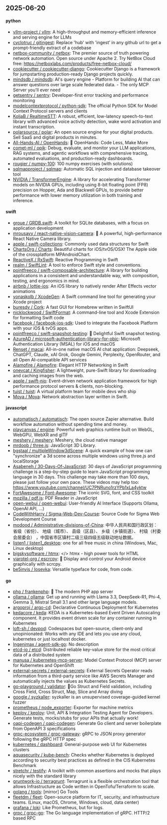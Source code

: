 ## 2025-06-20

#### python
* [vllm-project / vllm](https://github.com/vllm-project/vllm): A high-throughput and memory-efficient inference and serving engine for LLMs
* [cyclotruc / gitingest](https://github.com/cyclotruc/gitingest): Replace 'hub' with 'ingest' in any github url to get a prompt-friendly extract of a codebase
* [netbox-community / netbox](https://github.com/netbox-community/netbox): The premier source of truth powering network automation. Open source under Apache 2. Try NetBox Cloud free: https://netboxlabs.com/products/free-netbox-cloud/
* [cookiecutter / cookiecutter-django](https://github.com/cookiecutter/cookiecutter-django): Cookiecutter Django is a framework for jumpstarting production-ready Django projects quickly.
* [mindsdb / mindsdb](https://github.com/mindsdb/mindsdb): AI's query engine - Platform for building AI that can answer questions over large scale federated data. - The only MCP Server you'll ever need
* [getsentry / sentry](https://github.com/getsentry/sentry): Developer-first error tracking and performance monitoring
* [modelcontextprotocol / python-sdk](https://github.com/modelcontextprotocol/python-sdk): The official Python SDK for Model Context Protocol servers and clients
* [KoljaB / RealtimeSTT](https://github.com/KoljaB/RealtimeSTT): A robust, efficient, low-latency speech-to-text library with advanced voice activity detection, wake word activation and instant transcription.
* [polarsource / polar](https://github.com/polarsource/polar): An open source engine for your digital products. Sell SaaS and digital products in minutes.
* [All-Hands-AI / OpenHands](https://github.com/All-Hands-AI/OpenHands): 🙌 OpenHands: Code Less, Make More
* [comet-ml / opik](https://github.com/comet-ml/opik): Debug, evaluate, and monitor your LLM applications, RAG systems, and agentic workflows with comprehensive tracing, automated evaluations, and production-ready dashboards.
* [rougier / numpy-100](https://github.com/rougier/numpy-100): 100 numpy exercises (with solutions)
* [sqlmapproject / sqlmap](https://github.com/sqlmapproject/sqlmap): Automatic SQL injection and database takeover tool
* [NVIDIA / TransformerEngine](https://github.com/NVIDIA/TransformerEngine): A library for accelerating Transformer models on NVIDIA GPUs, including using 8-bit floating point (FP8) precision on Hopper, Ada and Blackwell GPUs, to provide better performance with lower memory utilization in both training and inference.

#### swift
* [groue / GRDB.swift](https://github.com/groue/GRDB.swift): A toolkit for SQLite databases, with a focus on application development
* [mrousavy / react-native-vision-camera](https://github.com/mrousavy/react-native-vision-camera): 📸 A powerful, high-performance React Native Camera library.
* [apple / swift-collections](https://github.com/apple/swift-collections): Commonly used data structures for Swift
* [ChartsOrg / Charts](https://github.com/ChartsOrg/Charts): Beautiful charts for iOS/tvOS/OSX! The Apple side of the crossplatform MPAndroidChart.
* [ReactiveX / RxSwift](https://github.com/ReactiveX/RxSwift): Reactive Programming in Swift
* [realm / SwiftLint](https://github.com/realm/SwiftLint): A tool to enforce Swift style and conventions.
* [pointfreeco / swift-composable-architecture](https://github.com/pointfreeco/swift-composable-architecture): A library for building applications in a consistent and understandable way, with composition, testing, and ergonomics in mind.
* [airbnb / lottie-ios](https://github.com/airbnb/lottie-ios): An iOS library to natively render After Effects vector animations
* [yonaskolb / XcodeGen](https://github.com/yonaskolb/XcodeGen): A Swift command line tool for generating your Xcode project
* [buresdv / Cork](https://github.com/buresdv/Cork): A fast GUI for Homebrew written in SwiftUI
* [nicklockwood / SwiftFormat](https://github.com/nicklockwood/SwiftFormat): A command-line tool and Xcode Extension for formatting Swift code
* [facebook / facebook-ios-sdk](https://github.com/facebook/facebook-ios-sdk): Used to integrate the Facebook Platform with your iOS & tvOS apps.
* [pointfreeco / swift-snapshot-testing](https://github.com/pointfreeco/swift-snapshot-testing): 📸 Delightful Swift snapshot testing.
* [AzureAD / microsoft-authentication-library-for-objc](https://github.com/AzureAD/microsoft-authentication-library-for-objc): Microsoft Authentication Library (MSAL) for iOS and macOS
* [Renset / macai](https://github.com/Renset/macai): All-in-one native macOS AI chat application: Deepseek, ChatGPT, Claude, xAI Grok, Google Gemini, Perplexity, OpenRouter, and all Open AI-compatible API services
* [Alamofire / Alamofire](https://github.com/Alamofire/Alamofire): Elegant HTTP Networking in Swift
* [onevcat / Kingfisher](https://github.com/onevcat/Kingfisher): A lightweight, pure-Swift library for downloading and caching images from the web.
* [apple / swift-nio](https://github.com/apple/swift-nio): Event-driven network application framework for high performance protocol servers & clients, non-blocking.
* [tuist / tuist](https://github.com/tuist/tuist): A virtual platform team for mobile devs who ship
* [Moya / Moya](https://github.com/Moya/Moya): Network abstraction layer written in Swift.

#### javascript
* [automatisch / automatisch](https://github.com/automatisch/automatisch): The open source Zapier alternative. Build workflow automation without spending time and money.
* [playcanvas / engine](https://github.com/playcanvas/engine): Powerful web graphics runtime built on WebGL, WebGPU, WebXR and glTF
* [meshery / meshery](https://github.com/meshery/meshery): Meshery, the cloud native manager
* [mrdoob / three.js](https://github.com/mrdoob/three.js): JavaScript 3D Library.
* [bgstaal / multipleWindow3dScene](https://github.com/bgstaal/multipleWindow3dScene): A quick example of how one can "synchronize" a 3d scene across multiple windows using three.js and localStorage
* [Asabeneh / 30-Days-Of-JavaScript](https://github.com/Asabeneh/30-Days-Of-JavaScript): 30 days of JavaScript programming challenge is a step-by-step guide to learn JavaScript programming language in 30 days. This challenge may take more than 100 days, please just follow your own pace. These videos may help too: https://www.youtube.com/channel/UC7PNRuno1rzYPb1xLa4yktw
* [FortAwesome / Font-Awesome](https://github.com/FortAwesome/Font-Awesome): The iconic SVG, font, and CSS toolkit
* [mozilla / pdf.js](https://github.com/mozilla/pdf.js): PDF Reader in JavaScript
* [open-webui / open-webui](https://github.com/open-webui/open-webui): User-friendly AI Interface (Supports Ollama, OpenAI API, ...)
* [CodeWithHarry / Sigma-Web-Dev-Course](https://github.com/CodeWithHarry/Sigma-Web-Dev-Course): Source Code for Sigma Web Development Course
* [modood / Administrative-divisions-of-China](https://github.com/modood/Administrative-divisions-of-China): 中华人民共和国行政区划：省级（省份）、 地级（城市）、 县级（区县）、 乡级（乡镇街道）、 村级（村委会居委会） ，中国省市区镇村二级三级四级五级联动地址数据。
* [listen1 / listen1_desktop](https://github.com/listen1/listen1_desktop): one for all free music in china (Windows, Mac, Linux desktop)
* [bigskysoftware / htmx](https://github.com/bigskysoftware/htmx): </> htmx - high power tools for HTML
* [viarotel-org / escrcpy](https://github.com/viarotel-org/escrcpy): 📱 Display and control your Android device graphically with scrcpy.
* [be5invis / Iosevka](https://github.com/be5invis/Iosevka): Versatile typeface for code, from code.

#### go
* [php / frankenphp](https://github.com/php/frankenphp): 🧟 The modern PHP app server
* [ollama / ollama](https://github.com/ollama/ollama): Get up and running with Llama 3.3, DeepSeek-R1, Phi-4, Gemma 3, Mistral Small 3.1 and other large language models.
* [argoproj / argo-cd](https://github.com/argoproj/argo-cd): Declarative Continuous Deployment for Kubernetes
* [kedacore / keda](https://github.com/kedacore/keda): KEDA is a Kubernetes-based Event Driven Autoscaling component. It provides event driven scale for any container running in Kubernetes
* [loft-sh / devpod](https://github.com/loft-sh/devpod): Codespaces but open-source, client-only and unopinionated: Works with any IDE and lets you use any cloud, kubernetes or just localhost docker.
* [Ingenimax / agent-sdk-go](https://github.com/Ingenimax/agent-sdk-go): No description
* [etcd-io / etcd](https://github.com/etcd-io/etcd): Distributed reliable key-value store for the most critical data of a distributed system
* [manusa / kubernetes-mcp-server](https://github.com/manusa/kubernetes-mcp-server): Model Context Protocol (MCP) server for Kubernetes and OpenShift
* [external-secrets / external-secrets](https://github.com/external-secrets/external-secrets): External Secrets Operator reads information from a third-party service like AWS Secrets Manager and automatically injects the values as Kubernetes Secrets.
* [go-playground / validator](https://github.com/go-playground/validator): 💯Go Struct and Field validation, including Cross Field, Cross Struct, Map, Slice and Array diving
* [google / syzkaller](https://github.com/google/syzkaller): syzkaller is an unsupervised coverage-guided kernel fuzzer
* [prometheus / node_exporter](https://github.com/prometheus/node_exporter): Exporter for machine metrics
* [keploy / keploy](https://github.com/keploy/keploy): Unit, API & Integration Testing Agent for Developers. Generate tests, mocks/stubs for your APIs that actually work!
* [oapi-codegen / oapi-codegen](https://github.com/oapi-codegen/oapi-codegen): Generate Go client and server boilerplate from OpenAPI 3 specifications
* [grpc-ecosystem / grpc-gateway](https://github.com/grpc-ecosystem/grpc-gateway): gRPC to JSON proxy generator following the gRPC HTTP spec
* [kubernetes / dashboard](https://github.com/kubernetes/dashboard): General-purpose web UI for Kubernetes clusters
* [aquasecurity / kube-bench](https://github.com/aquasecurity/kube-bench): Checks whether Kubernetes is deployed according to security best practices as defined in the CIS Kubernetes Benchmark
* [stretchr / testify](https://github.com/stretchr/testify): A toolkit with common assertions and mocks that plays nicely with the standard library
* [gruntwork-io / terragrunt](https://github.com/gruntwork-io/terragrunt): Terragrunt is a flexible orchestration tool that allows Infrastructure as Code written in OpenTofu/Terraform to scale.
* [golang / tools](https://github.com/golang/tools): [mirror] Go Tools
* [fleetdm / fleet](https://github.com/fleetdm/fleet): Open-source platform for IT, security, and infrastructure teams. (Linux, macOS, Chrome, Windows, cloud, data center)
* [grafana / loki](https://github.com/grafana/loki): Like Prometheus, but for logs.
* [grpc / grpc-go](https://github.com/grpc/grpc-go): The Go language implementation of gRPC. HTTP/2 based RPC
